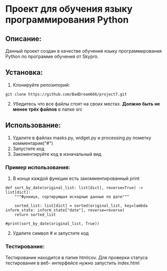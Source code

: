 # Проект для обучения языку программирования Python

## Описание:
Данный проект создан в качестве обучения языку программирования Python по программе обучения от Skypro.

## Установка:
1. Клонируйте репозиторий:
```
git clone https://github.com/BadDream666/project7.git
```
2. Убедитесь что все файлы стоят на своих местах. **Должно быть не менее трёх файлов** в папке src

## Использование:
1. Удалите в файлах masks.py, widget.py и processing.py пометку комментария("#") 
2. Запустите код
3. Закоментируйте код в изначальный вид

### Пример использования:
1. В конце каждой функции есть закомментированный print
```
def sort_by_date(original_list: list[dict], reverse=True) -> list[dict]:
    """Функиця, сортирующая исходные данные по дате"""

    sorted_list: list[dict] = sorted(original_list, key=lambda inform_state: inform_state["date"], reverse=reverse)
    return sorted_list

#print(sort_by_date(original_list, True))
```
2. Удалите символ # и запустите код

### Тестирование:
Тестирование находится в папке htmlcov. Для проверки статуса тестирования в веб- интерфейсе нужно запустить index.html